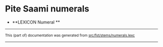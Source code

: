 
# Pite Saami numerals 

* **LEXICON Numeral					   **

* * *

<small>This (part of) documentation was generated from [src/fst/stems/numerals.lexc](https://github.com/giellalt/lang-sje/blob/main/src/fst/stems/numerals.lexc)</small>

---


